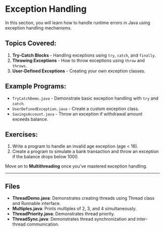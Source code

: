 # Exception Handling

In this section, you will learn how to handle runtime errors in Java using exception handling mechanisms.

## Topics Covered:
1. **Try-Catch Blocks** - Handling exceptions using `try`, `catch`, and `finally`.
2. **Throwing Exceptions** - How to throw exceptions using `throw` and `throws`.
3. **User-Defined Exceptions** - Creating your own exception classes.

## Example Programs:
- `TryCatchDemo.java` - Demonstrate basic exception handling with `try` and `catch`.
- `UserDefinedException.java` - Create a custom exception class.
- `SavingsAccount.java` - Throw an exception if withdrawal amount exceeds balance.

## Exercises:
1. Write a program to handle an invalid age exception (age < 18).
2. Create a program to simulate a bank transaction and throw an exception if the balance drops below 1000.

Move on to **Multithreading** once you've mastered exception handling.

---

## Files

- **ThreadDemo.java**: Demonstrates creating threads using Thread class and Runnable interface.
- **Multiples.java**: Prints multiples of 2, 3, and 4 simultaneously.
- **ThreadPriority.java**: Demonstrates thread priority.
- **ThreadSync.java**: Demonstrates thread synchronization and inter-thread communication.
